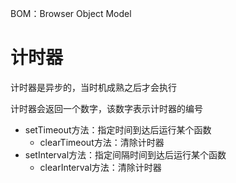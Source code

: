 BOM：Browser Object Model

# 计时器

计时器是异步的，当时机成熟之后才会执行

计时器会返回一个数字，该数字表示计时器的编号

- setTimeout方法：指定时间到达后运行某个函数
  - clearTimeout方法：清除计时器
- setInterval方法：指定间隔时间到达后运行某个函数
  - clearInterval方法：清除计时器
